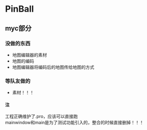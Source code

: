 # PinBall

## myc部分

### 没做的东西
+ 地图编辑器的素材  
+ 地图的编码  
+ 地图编辑器将编码后的地图传给地图的方式  

### 等队友做的
+ 素材！！！  

#### 注
工程正确维护了.pro，应该可以直接跑  
mainwindow和main是为了测试功能引入的，整合的时候直接删掉！！！
